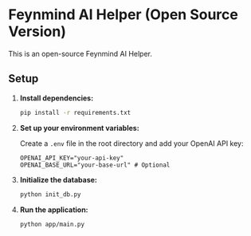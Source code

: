 # Feynmind AI Helper (Open Source Version)

This is an open-source Feynmind AI Helper.

## Setup

1.  **Install dependencies:**
    ```bash
    pip install -r requirements.txt
    ```

2.  **Set up your environment variables:**

    Create a `.env` file in the root directory and add your OpenAI API key:
    ```
    OPENAI_API_KEY="your-api-key"
    OPENAI_BASE_URL="your-base-url" # Optional
    ```

3.  **Initialize the database:**
    ```bash
    python init_db.py
    ```

4.  **Run the application:**
    ```bash
    python app/main.py
    ```
